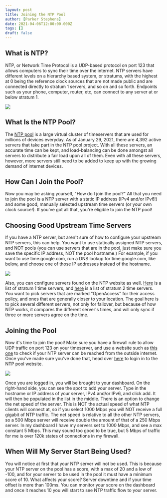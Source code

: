 ```yaml
---
layout: post
title: Joining the NTP Pool
author: [Parker Stephens]
date: 2021-04-06T12:00:00.000Z
tags: []
draft: false
---
```


## What is NTP?

NTP, or Network Time Protocol is a UDP-based protocol on port 123 that allows computers to sync their time over the internet. NTP servers have different levels on a hierarchy based system, or stratums, with the highest at 0 being the reference clock sources that are not made public and are connected directly to stratum 1 servers, and so on and so forth. Endpoints such as your phone, computer, router, etc, can connect to any server at or below stratum 1.

![](https://ghost.parkercs.tech/content/images/2021/01/image-4.png)

## What Is the NTP Pool?

The  [NTP pool](https://www.ntppool.org/)  is a large virtual cluster of timeservers that are used for millions of devices everyday. As of January 29, 2021, there are 4,392 active servers that take part in the NTP pool project. With all these servers, an accurate time can be kept, and load-balancing can be done amongst all servers to distribute a fair load upon all of them. Even with all these servers, however, more servers still need to be added to keep up with the growing demand of internet devices.

## How Can I Join the Pool?

Now you may be asking yourself, "How do I join the pool?" All that you need to join the pool is a NTP server with a static IP address (IPv4 and/or IPv6!) and some good, manually selected upstream time servers (or your own clock source!). If you've got all that, you're eligible to join the NTP pool!

## Choosing Good Upstream Time Servers

If you have a NTP server, but aren't sure of how to configure your upstream NTP servers, this can help. You want to use statically assigned NTP servers, and NOT pools (you can use servers that are in the pool, just make sure you save the specific IP address, NOT the pool hostname.) For example, if you want to use time.google.com, run a DNS lookup for time.google.com, like below, and choose one of those IP addresses instead of the hostname.

![](https://ghost.parkercs.tech/content/images/2021/01/Screen-Shot-2021-01-29-at-9.21.43-AM.png)

Also, you can configure servers found on the NTP website as well.  [Here](https://support.ntp.org/bin/view/Servers/StratumOneTimeServers)  is a list of stratum 1 time servers, and  [here](https://support.ntp.org/bin/view/Servers/StratumTwoTimeServers)  is a list of stratum 2 time servers. You want to pick servers that are marked "OpenAccess" for their access policy, and ones that are generally closer to your location. The goal here is to pick several different servers, not only for failover, but because of how NTP works, it compares the different server's times, and will only sync if three or more servers agree on the time.

## Joining the Pool

Now it's time to join the pool! Make sure you have a firewall rule to allow UDP traffic on port 123 on your timeserver, and use a website such as  [this one](https://servertest.online/ntp)  to check if your NTP server can be reached from the outside internet. Once you've made sure you've done that, head over  [here](https://manage.ntppool.org/manage)  to login in to the NTP pool website.

![](https://ghost.parkercs.tech/content/images/2021/04/chrome_ewoX3yrwBK.png)

Once you are logged in, you will be brought to your dashboard. On the right-hand side, you can see the spot to add your server. Type in the hostname or IP address of your server, IPv4 and/or IPv6, and click add. It will then be populated in the list in the middle. There is an option to change the net speed of the server. This is NOT the actual speed of what NTP clients will connect at, so if you select 1000 Mbps you will NOT receive a full gigabit of NTP traffic. The net speed is relative to all the other NTP servers, so a 500 Mbps server will receive double the amount of that of a 250 Mbps server. In my dashboard I have my servers set to 1000 Mbps, and see a max constant 5 Mbps. This may sound too good to be true, but 5 Mbps of traffic for me is over 120k states of connections in my firewall.

## When Will My Server Start Being Used?

You will notice at first that your NTP server will not be used. This is because your NTP server on the pool has a score, with a max of 20 and a low of -100, and for your server to be used in the pool it must have a minimum score of 10. What affects your score? Server downtime and if your time offset is more than 100ms. You can monitor your score on the dashboard and once it reaches 10 you will start to see NTP traffic flow to your server.